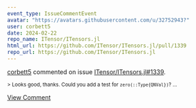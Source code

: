 ```yaml
---
event_type: IssueCommentEvent
avatar: "https://avatars.githubusercontent.com/u/32752943?"
user: corbett5
date: 2024-02-22
repo_name: ITensor/ITensors.jl
html_url: https://github.com/ITensor/ITensors.jl/pull/1339
repo_url: https://github.com/ITensor/ITensors.jl
---
```


<a href='https://github.com/corbett5' target='_blank'>corbett5</a> commented on issue <a href='https://github.com/ITensor/ITensors.jl/pull/1339' target='_blank'>ITensor/ITensors.jl#1339</a>.

<small>> Looks good, thanks. Could you add a test for `zero(::Type{QNVal})`?...</small>

<a href='https://github.com/ITensor/ITensors.jl/pull/1339' target='_blank'>View Comment</a>